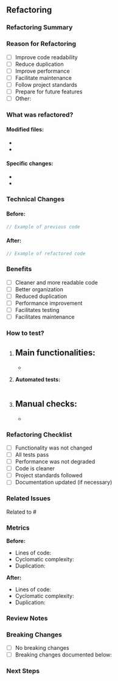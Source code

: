 ## Refactoring

<!-- Describe the refactoring performed -->

### Refactoring Summary

<!-- Brief description of what was refactored -->

### Reason for Refactoring

<!-- Why this refactoring was necessary -->

- [ ] Improve code readability
- [ ] Reduce duplication
- [ ] Improve performance
- [ ] Facilitate maintenance
- [ ] Follow project standards
- [ ] Prepare for future features
- [ ] Other: 

### What was refactored?

<!-- List the main changes -->

#### Modified files:
- 
- 

#### Specific changes:
- 
- 

### Technical Changes

<!-- Technical details of the refactoring -->

#### Before:
```javascript
// Example of previous code
```

#### After:
```javascript
// Example of refactored code
```

### Benefits

<!-- What benefits this refactoring brings -->

- [ ] Cleaner and more readable code
- [ ] Better organization
- [ ] Reduced duplication
- [ ] Performance improvement
- [ ] Facilitates testing
- [ ] Facilitates maintenance

### How to test?

<!-- Instructions to verify if everything still works -->

1. **Main functionalities:**
   - 
   - 

2. **Automated tests:**
   ```bash
   
   ```

3. **Manual checks:**
   - 
   - 

### Refactoring Checklist

- [ ] Functionality was not changed
- [ ] All tests pass
- [ ] Performance was not degraded
- [ ] Code is cleaner
- [ ] Project standards followed
- [ ] Documentation updated (if necessary)

### Related Issues

<!-- Reference related issues -->

Related to #

### Metrics

<!-- Metrics before and after refactoring -->

**Before:**
- Lines of code: 
- Cyclomatic complexity:
- Duplication:

**After:**
- Lines of code: 
- Cyclomatic complexity:
- Duplication:

### Review Notes

<!-- Important information for reviewers -->

### Breaking Changes

<!-- Are there breaking changes? -->

- [ ] No breaking changes
- [ ] Breaking changes documented below:

### Next Steps

<!-- What can still be improved --> 